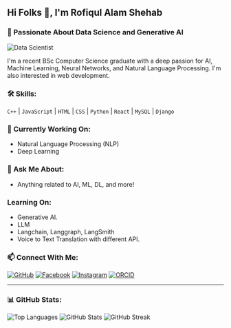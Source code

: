 ## Hi Folks 👋, I'm Rofiqul Alam Shehab

### 🌟 Passionate About Data Science and Generative AI

![Data Scientist](https://via.placeholder.com/800x200?text=Currently+Working+As+A+Data+Scientist+At+CADS+AI)

I'm a recent BSc Computer Science graduate with a deep passion for AI, Machine Learning, Neural Networks, and Natural Language Processing. I'm also interested in web development.

### 🛠️ Skills:
`C++` | `JavaScript` | `HTML` | `CSS` | `Python` | `React` | `MySQL` | `Django`

### 🔭 Currently Working On:
- Natural Language Processing (NLP)
- Deep Learning
  

### 💬 Ask Me About:
- Anything related to AI, ML, DL, and more!

### Learning On:
- Generative AI.
- LLM
- Langchain, Langgraph, LangSmith
- Voice to Text Translation with different API.

### 📫 Connect With Me:
[![GitHub](https://img.shields.io/badge/GitHub-100000?style=for-the-badge&logo=github&logoColor=white)](https://github.com/shehab0911)
[![Facebook](https://img.shields.io/badge/Facebook-1877F2?style=for-the-badge&logo=facebook&logoColor=white)](https://www.facebook.com/rofiqulalam.shehab)
[![Instagram](https://img.shields.io/badge/Instagram-E4405F?style=for-the-badge&logo=instagram&logoColor=white)](https://www.instagram.com/r.a.shehab/)
[![ORCID](https://img.shields.io/badge/ORCID-A6CE39?style=for-the-badge&logo=orcid&logoColor=white)](https://orcid.org/0000-0001-8624-3553)

---

### 📊 GitHub Stats:

![Top Languages](https://github-readme-stats.vercel.app/api/top-langs/?username=shehab0911&layout=compact&theme=radical)
![GitHub Stats](https://github-readme-stats.vercel.app/api?username=shehab0911&show_icons=true&theme=radical)
![GitHub Streak](https://github-readme-streak-stats.herokuapp.com/?user=shehab0911&theme=radical)

